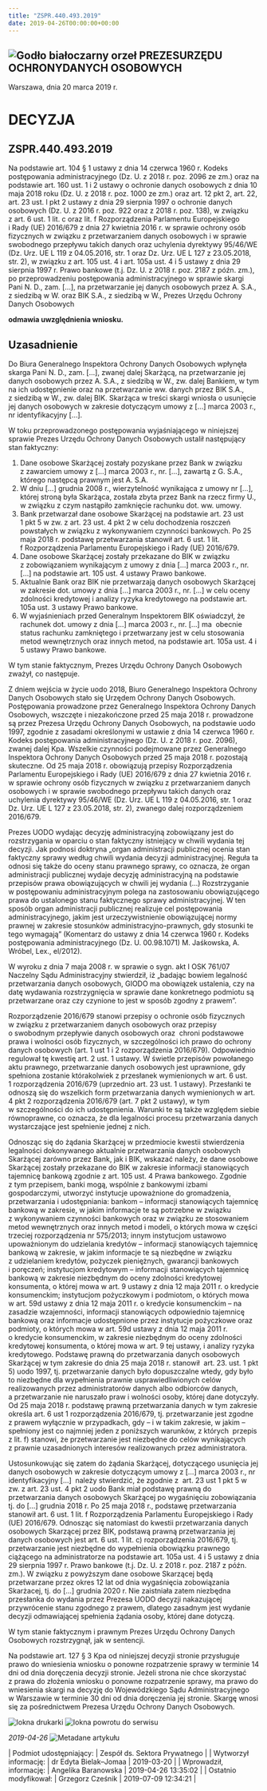 ```yaml
---
title: "ZSPR.440.493.2019"
date: 2019-04-26T00:00:00+00:00
---
```



![Godło białoczarny orzeł](/bundles/app/img/orzeł2.png)
PREZESURZĘDU OCHRONYDANYCH OSOBOWYCH
------------------------------------




 Warszawa, dnia 20
 marca
 2019 r.
 


 DECYZJA
=========


ZSPR.440.493.2019
-----------------


Na podstawie art. 104 § 1 ustawy z dnia 14 czerwca 1960 r. Kodeks postępowania administracyjnego (Dz. U. z 2018 r. poz. 2096 ze zm.) oraz na podstawie art. 160 ust. 1 i 2 ustawy o ochronie danych osobowych z dnia 10 maja 2018 roku (Dz. U. z 2018 r. poz. 1000 ze zm.) oraz art. 12 pkt 2, art. 22, art. 23 ust. l pkt 2 ustawy z dnia 29 sierpnia 1997 o ochronie danych osobowych (Dz. U. z 2016 r. poz. 922 oraz z 2018 r. poz. 138), w związku z art. 6 ust. 1 lit. c oraz lit. f Rozporządzenia Parlamentu Europejskiego i Rady (UE) 2016/679 z dnia 27 kwietnia 2016 r. w sprawie ochrony osób fizycznych w związku z przetwarzaniem danych osobowych i w sprawie swobodnego przepływu takich danych oraz uchylenia dyrektywy 95/46/WE (Dz. Urz. UE L 119 z 04.05.2016, str. 1 oraz Dz. Urz. UE L 127 z 23.05.2018, str. 2), w związku z art. 105 ust. 4 i art. 105a ust. 4 i 5 ustawy z dnia 29 sierpnia 1997 r. Prawo bankowe (t.j. Dz. U. z 2018 r. poz. 2187 z późn. zm.), po przeprowadzeniu postępowania administracyjnego w sprawie skargi Pani N. D., zam. […], na przetwarzanie jej danych osobowych przez A. S.A., z siedzibą w W. oraz BIK S.A., z siedzibą w W., Prezes Urzędu Ochrony Danych Osobowych


**odmawia uwzględnienia wniosku.**


**Uzasadnienie**
----------------


Do Biura Generalnego Inspektora Ochrony Danych Osobowych wpłynęła skarga Pani N. D., zam. [...], zwanej dalej Skarżącą, na przetwarzanie jej danych osobowych przez A. S.A., z siedzibą w W., zw. dalej Bankiem, w tym na ich udostępnienie oraz na przetwarzanie ww. danych przez BIK S.A., z siedzibą w W., zw. dalej BIK. Skarżąca w treści skargi wniosła o usunięcie jej danych osobowych w zakresie dotyczącym umowy z […] marca 2003 r., nr identyfikacyjny […].


W toku przeprowadzonego postępowania wyjaśniającego w niniejszej sprawie Prezes Urzędu Ochrony Danych Osobowych ustalił następujący stan faktyczny:


1. Dane osobowe Skarżącej zostały pozyskane przez Bank w związku z zawarciem umowy z […] marca 2003 r., nr. […], zawartą z G. S.A., którego następcą prawnym jest A. S.A.
2. W dniu […] grudnia 2008 r., wierzytelność wynikająca z umowy nr […], której stroną była Skarżąca, została zbyta przez Bank na rzecz firmy U., w związku z czym nastąpiło zamknięcie rachunku dot. ww. umowy.
3. Bank przetwarzał dane osobowe Skarżącej na podstawie art. 23 ust 1 pkt 5 w zw. z art. 23 ust. 4 pkt 2 w celu dochodzenia roszczeń powstałych w związku z wykonywaniem czynności bankowych. Po 25 maja 2018 r. podstawę przetwarzania stanowił art. 6 ust. 1 lit. f Rozporządzenia Parlamentu Europejskiego i Rady (UE) 2016/679.
4. Dane osobowe Skarżącej zostały przekazane do BIK w związku z zobowiązaniem wynikającym z umowy z dnia […] marca 2003 r., nr. […] na podstawie art. 105 ust. 4 ustawy Prawo bankowe.
5. Aktualnie Bank oraz BIK nie przetwarzają danych osobowych Skarżącej w zakresie dot. umowy z dnia […] marca 2003 r., nr. […] w celu oceny zdolności kredytowej i analizy ryzyka kredytowego na podstawie art. 105a ust. 3 ustawy Prawo bankowe.
6. W wyjaśnieniach przed Generalnym Inspektorem BIK oświadczył, że rachunek dot. umowy z dnia […] marca 2003 r., nr. […] ma  obecnie status rachunku zamkniętego i przetwarzany jest w celu stosowania metod wewnętrznych oraz innych metod, na podstawie art. 105a ust. 4 i 5 ustawy Prawo bankowe.


W tym stanie faktycznym, Prezes Urzędu Ochrony Danych Osobowych zważył, co następuje.


Z dniem wejścia w życie uodo 2018, Biuro Generalnego Inspektora Ochrony Danych Osobowych stało się Urzędem Ochrony Danych Osobowych. Postępowania prowadzone przez Generalnego Inspektora Ochrony Danych Osobowych, wszczęte i niezakończone przed 25 maja 2018 r. prowadzone są przez Prezesa Urzędu Ochrony Danych Osobowych, na podstawie uodo 1997, zgodnie z zasadami określonymi w ustawie z dnia 14 czerwca 1960 r. Kodeks postępowania administracyjnego (Dz. U. z 2018 r. poz. 2096), zwanej dalej Kpa. Wszelkie czynności podejmowane przez Generalnego Inspektora Ochrony Danych Osobowych przed 25 maja 2018 r. pozostają skuteczne. Od 25 maja 2018 r. obowiązują przepisy Rozporządzenia Parlamentu Europejskiego i Rady (UE) 2016/679 z dnia 27 kwietnia 2016 r. w sprawie ochrony osób fizycznych w związku z przetwarzaniem danych osobowych i w sprawie swobodnego przepływu takich danych oraz uchylenia dyrektywy 95/46/WE (Dz. Urz. UE L 119 z 04.05.2016, str. 1 oraz Dz. Urz. UE L 127 z 23.05.2018, str. 2), zwanego dalej rozporządzeniem 2016/679.


Prezes UODO wydając decyzję administracyjną zobowiązany jest do rozstrzygania w oparciu o stan faktyczny istniejący w chwili wydania tej decyzji. Jak podnosi doktryna „organ administracji publicznej ocenia stan faktyczny sprawy według chwili wydania decyzji administracyjnej. Reguła ta odnosi się także do oceny stanu prawnego sprawy, co oznacza, że organ administracji publicznej wydaje decyzję administracyjną na podstawie przepisów prawa obowiązujących w chwili jej wydania (…) Rozstrzyganie w postępowaniu administracyjnym polega na zastosowaniu obowiązującego prawa do ustalonego stanu faktycznego sprawy administracyjnej. W ten sposób organ administracji publicznej realizuje cel postępowania administracyjnego, jakim jest urzeczywistnienie obowiązującej normy prawnej w zakresie stosunków administracyjno-prawnych, gdy stosunki te tego wymagają” (Komentarz do ustawy z dnia 14 czerwca 1960 r. Kodeks postępowania administracyjnego (Dz. U. 00.98.1071) M. Jaśkowska, A. Wróbel, Lex., el/2012).


W wyroku z dnia 7 maja 2008 r. w sprawie o sygn. akt I OSK 761/07 Naczelny Sądu Administracyjny stwierdził, iż „badając bowiem legalność przetwarzania danych osobowych, GIODO ma obowiązek ustalenia, czy na datę wydawania rozstrzygnięcia w sprawie dane konkretnego podmiotu są przetwarzane oraz czy czynione to jest w sposób zgodny z prawem”.


Rozporządzenie 2016/679 stanowi przepisy o ochronie osób fizycznych w związku z przetwarzaniem danych osobowych oraz przepisy o swobodnym przepływie danych osobowych oraz  chroni podstawowe prawa i wolności osób fizycznych, w szczególności ich prawo do ochrony danych osobowych (art. 1 ust 1 i 2 rozporządzenia 2016/679). Odpowiednio regulował tę kwestię art. 2 ust. 1 ustawy. W świetle przepisów powołanego aktu prawnego, przetwarzanie danych osobowych jest uprawnione, gdy spełniona zostanie którakolwiek z przesłanek wymienionych w art. 6 ust. 1 rozporządzenia 2016/679 (uprzednio art. 23 ust. 1 ustawy). Przesłanki te odnoszą się do wszelkich form przetwarzania danych wymienionych w art. 4 pkt 2 rozporządzenia 2016/679 (art. 7 pkt 2 ustawy), w tym w szczególności do ich udostępnienia. Warunki te są także względem siebie równoprawne, co oznacza, że dla legalności procesu przetwarzania danych wystarczające jest spełnienie jednej z nich.


Odnosząc się do żądania Skarżącej w przedmiocie kwestii stwierdzenia legalności dokonywanego aktualnie przetwarzania danych osobowych Skarżącej zarówno przez Bank, jak i BIK, wskazać należy, że dane osobowe Skarżącej zostały przekazane do BIK w zakresie informacji stanowiących tajemnicę bankową zgodnie z art. 105 ust. 4 Prawa bankowego. Zgodnie z tym przepisem, banki mogą, wspólnie z bankowymi izbami gospodarczymi, utworzyć instytucje upoważnione do gromadzenia, przetwarzania i udostępniania: bankom – informacji stanowiących tajemnicę bankową w zakresie, w jakim informacje te są potrzebne w związku z wykonywaniem czynności bankowych oraz w związku ze stosowaniem metod wewnętrznych oraz innych metod i modeli, o których mowa w części trzeciej rozporządzenia nr 575/2013; innym instytucjom ustawowo upoważnionym do udzielania kredytów – informacji stanowiących tajemnicę bankową w zakresie, w jakim informacje te są niezbędne w związku z udzielaniem kredytów, pożyczek pieniężnych, gwarancji bankowych i poręczeń; instytucjom kredytowym – informacji stanowiących tajemnicę bankową w zakresie niezbędnym do oceny zdolności kredytowej konsumenta, o której mowa w art. 9 ustawy z dnia 12 maja 2011 r. o kredycie konsumenckim; instytucjom pożyczkowym i podmiotom, o których mowa w art. 59d ustawy z dnia 12 maja 2011 r. o kredycie konsumenckim – na zasadzie wzajemności, informacji stanowiących odpowiednio tajemnicę bankową oraz informacje udostępnione przez instytucje pożyczkowe oraz podmioty, o których mowa w art. 59d ustawy z dnia 12 maja 2011 r. o kredycie konsumenckim, w zakresie niezbędnym do oceny zdolności kredytowej konsumenta, o której mowa w art. 9 tej ustawy, i analizy ryzyka kredytowego. Podstawę prawną do przetwarzania danych osobowych Skarżącej w tym zakresie do dnia 25 maja 2018 r. stanowił  art. 23. ust. 1 pkt 5) uodo 1997, tj. przetwarzanie danych było dopuszczalne wtedy, gdy było to niezbędne dla wypełnienia prawnie usprawiedliwionych celów realizowanych przez administratorów danych albo odbiorców danych, a przetwarzanie nie naruszało praw i wolności osoby, której dane dotyczyły. Od 25 maja 2018 r. podstawę prawną przetwarzania danych w tym zakresie określa art. 6 ust 1 rozporządzenia 2016/679, tj. przetwarzanie jest zgodne z prawem wyłącznie w przypadkach, gdy – i w takim zakresie, w jakim – spełniony jest co najmniej jeden z poniższych warunków, z których  przepis z lit. f) stanowi, że przetwarzanie jest niezbędne do celów wynikających z prawnie uzasadnionych interesów realizowanych przez administratora.


Ustosunkowując się zatem do żądania Skarżącej, dotyczącego usunięcia jej danych osobowych w zakresie dotyczącym umowy z […] marca 2003 r., nr identyfikacyjny […]  należy stwierdzić, że zgodnie z  art. 23 ust 1 pkt 5 w zw. z art. 23 ust. 4 pkt 2 uodo Bank miał podstawę prawną do przetwarzania danych osobowych Skarżącej po wygaśnięciu zobowiązania tj. do […] grudnia 2018 r. Po 25 maja 2018 r., podstawę przetwarzania stanowił art. 6 ust. 1 lit. f Rozporządzenia Parlamentu Europejskiego i Rady (UE) 2016/679. Odnosząc się natomiast do kwestii przetwarzania danych osobowych Skarzącej przez BIK, podstawą prawną przetwarzania jej danych osobowych jest art. 6 ust. 1 lit. c) rozporządzenia 2016/679, tj. przetwarzanie jest niezbędne do wypełnienia obowiązku prawnego ciążącego na administratorze na podstawie art. 105a ust. 4 i 5 ustawy z dnia 29 sierpnia 1997 r. Prawo bankowe (t.j. Dz. U. z 2018 r. poz. 2187 z późn. zm.). W związku z powyższym dane osobowe Skarzącej będą przetwarzane przez okres 12 lat od dnia wygaśnięcia zobowiązania Skarżacej, tj. do […] grudnia 2020 r. Nie zaistniała zatem niezbędna przesłanka do wydania przez Prezesa UODO decyzji nakazującej przywrócenie stanu zgodnego z prawem, dlatego zasadnym jest wydanie decyzji odmawiającej spełnienia żądania osoby, której dane dotyczą.


W tym stanie faktycznym i prawnym Prezes Urzędu Ochrony Danych Osobowych rozstrzygnął, jak w sentencji.


Na podstawie art. 127 § 3 Kpa od niniejszej decyzji stronie przysługuje prawo do wniesienia wniosku o ponowne rozpatrzenie sprawy w terminie 14 dni od dnia doręczenia decyzji stronie. Jeżeli strona nie chce skorzystać z prawa do złożenia wniosku o ponowne rozpatrzenie sprawy, ma prawo do wniesienia skargi na decyzję do Wojewódzkiego Sądu Administracyjnego w Warszawie w terminie 30 dni od dnia doręczenia jej stronie. Skargę wnosi się za pośrednictwem Prezesa Urzędu Ochrony Danych Osobowych.



![Iokna drukarki](/bundles/app/img/ico/print.svg "Kliknij aby zobaczyć wersję do wydruku.")
![Iokna powrotu do serwisu](/bundles/app/img/ico/back.svg "Kliknij aby wrócić do normalnej wersji serwisu.")


*2019-04-26*
![Metadane artykułu](/bundles/app/img/metadane-s3.png "Metadane artykułu")




| Podmiot udostępniający: | Zespół ds. Sektora Prywatnego |
| Wytworzył informację: | dr Edyta Bielak–Jomaa | 2019-03-20 |
| Wprowadził‚ informację: | Angelika Baranowska | 2019-04-26 13:35:02 |
| Ostatnio modyfikował: | Grzegorz Cześnik | 2019-07-09 12:34:21 |


